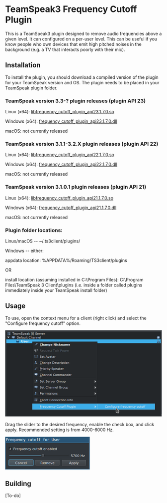 # TeamSpeak3 Frequency Cutoff Plugin

This is a TeamSpeak3 plugin designed to remove audio frequencies above a given level. It can configured on a per-user level. This can be useful if you know people who own devices that emit high pitched noises in the background (e.g. a TV that interacts poorly with their mic).

## Installation

To install the plugin, you should download a compiled version of the plugin for your TeamSpeak version and OS. The plugin needs to be placed in your TeamSpeak plugin folder.

### TeamSpeak version 3.3-? plugin releases (plugin API 23)

Linux (x64): [libfrequency_cutoff_plugin_api23.1.7.0.so](https://github.com/mvilim/ts3-frequency-cutoff-plugin/releases/download/v1.7.0/libfrequency_cutoff_plugin_api23.1.7.0.so)

Windows (x64): [frequency_cutoff_plugin_api23.1.7.0.dll](https://github.com/mvilim/ts3-frequency-cutoff-plugin/releases/download/v1.7.0/frequency_cutoff_plugin_api23.1.7.0.dll)

macOS: not currently released

### TeamSpeak version 3.1.1-3.2.X plugin releases (plugin API 22)

Linux (x64): [libfrequency_cutoff_plugin_api22.1.7.0.so](https://github.com/mvilim/ts3-frequency-cutoff-plugin/releases/download/v1.7.0/libfrequency_cutoff_plugin_api22.1.7.0.so)

Windows (x64): [frequency_cutoff_plugin_api22.1.7.0.dll](https://github.com/mvilim/ts3-frequency-cutoff-plugin/releases/download/v1.7.0/frequency_cutoff_plugin_api22.1.7.0.dll)

macOS: not currently released

### TeamSpeak version 3.1.0.1 plugin releases (plugin API 21)

Linux (x64): [libfrequency_cutoff_plugin_api21.1.7.0.so](https://github.com/mvilim/ts3-frequency-cutoff-plugin/releases/download/v1.7.0/libfrequency_cutoff_plugin_api21.1.7.0.so)

Windows (x64): [frequency_cutoff_plugin_api21.1.7.0.dll](https://github.com/mvilim/ts3-frequency-cutoff-plugin/releases/download/v1.7.0/frequency_cutoff_plugin_api21.1.7.0.dll)

macOS: not currently released

### Plugin folder locations:

Linux/macOS -- ~/.ts3client/plugins/

Windows -- either:

appdata location: %APPDATA%/Roaming/TS3client/plugins

OR

install location (assuming installed in C:\Program Files\): C:\Program Files\TeamSpeak 3 Client\plugins (i.e. inside a folder called plugins immediately inside your TeamSpeak install folder)

## Usage

To use, open the context menu for a client (right click) and select the "Configure frequency cutoff" option.

![Menu](readme/menu.png)

Drag the slider to the desired frequency, enable the check box, and click apply. Recommended setting is from 4000-6000 Hz.

![Dialog](readme/dialog.png)

## Building

[To-do]
